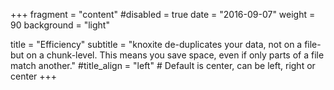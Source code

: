 +++
fragment = "content"
#disabled = true
date = "2016-09-07"
weight = 90
background = "light"

title = "Efficiency"
subtitle = "knoxite de-duplicates your data, not on a file- but on a chunk-level. This means you save space, even if only parts of a file match another."
#title_align = "left" # Default is center, can be left, right or center
+++

